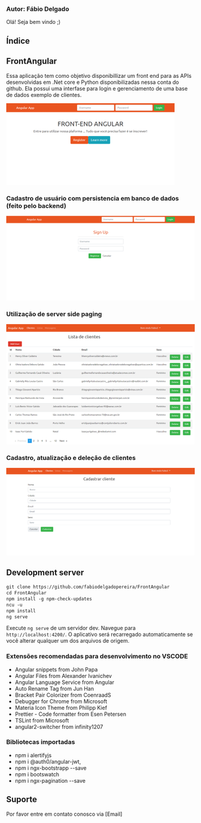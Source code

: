 ### Autor: Fábio Delgado

Olá! Seja bem vindo ;)

## Índice

## FrontAngular

Essa aplicação tem como objetivo disponibillizar um front end para as APIs desenvolvidas em .Net core e Python disponibilizadas nessa conta do github.
Ela possui uma interfase para login e gerenciamento de uma base de dados exemplo de clientes.

![GitHub Logo](/img/main.gif)

### Cadastro de usuário com persistencia em banco de dados (feito pelo backend)

![GitHub Logo](/img/registro.PNG)

### Utilização de server side paging

![GitHub Logo](/img/captura2.png)

### Cadastro, atualização e deleção de clientes

![GitHub Logo](/img/cadastro_de_cliente.PNG)

## Development server

```shell
git clone https://github.com/fabiodelgadopereira/FrontAngular
cd FrontAngular
npm install -g npm-check-updates
ncu -u
npm install 
ng serve
```

Execute `ng serve` de um servidor dev. Navegue para `http://localhost:4200/`. O aplicativo será recarregado automaticamente se você alterar qualquer um dos arquivos de origem.

### Extensões recomendadas para desenvolvimento no VSCODE

- Angular snippets from John Papa
- Angular Files from Alexander Ivanichev
- Angular Language Service from Angular
- Auto Rename Tag from Jun Han
- Bracket Pair Colorizer from CoenraadS
- Debugger for Chrome from Microsoft
- Materia Icon Theme from Philipp Kief
- Prettier - Code formatter from Esen Petersen
- TSLint from Microsoft
- angular2-switcher from infinity1207

### Bibliotecas importadas
- npm i alertifyjs
- npm i @auth0/angular-jwt,
- npm i ngx-bootstrapp --save
- npm i bootswatch
- npm i ngx-pagination --save

## Suporte

Por favor entre em contato conosco via [Email]